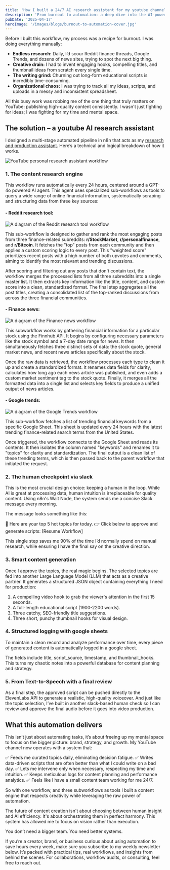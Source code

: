 ```yaml
---
title: 'How I built a 24/7 AI research assistant for my youtube channel'
description: 'From burnout to automation: a deep dive into the AI-powered workflow that runs my YouTube content engine.'
pubDate: '2025-04-17'
heroImage: '/images/blogs/burnout-to-automation-cover.jpg'
---
```


Before I built this workflow, my process was a recipe for burnout. I was doing everything manually:

- **Endless research:** Daily, I’d scour Reddit finance threads, Google Trends, and dozens of news sites, trying to spot the next big thing.
- **Creative drain:** I had to invent engaging hooks, compelling titles, and thumbnail ideas from scratch every single time.
- **The writing grind:** Churning out long-form educational scripts is incredibly time-consuming.
- **Organizational chaos:** I was trying to track all my ideas, scripts, and uploads in a messy and inconsistent spreadsheet.

All this busy work was robbing me of the one thing that truly matters on YouTube: publishing high-quality content consistently. I wasn't just fighting for ideas; I was fighting for my time and mental space.

## The solution – a youtube AI research assistant

I designed a multi-stage automated pipeline in n8n that acts as my [research and production assistant](https://github.com/Toms-x/automation-projects/tree/main/script-generator). Here’s a technical and logical breakdown of how it works.

![YouTube personal research assistant workflow](/blogs/youtube-assistant-workflow.png)

### 1. The content research engine

This workflow runs automatically every 24 hours, centered around a GPT-4o powered AI agent. This agent uses specialized sub-workflows as tools to query a wide range of online financial information, systematically scraping and structuring data from three key sources:

#### - Reddit research tool:

![A diagram of the Reddit research tool workflow](/images/blogs/reddit-research-tool.png)

This sub-workflow is designed to gather and rank the most engaging posts from three finance-related subreddits: **r/StockMarket**, **r/personalfinance**, and **r/Bitcoin**. It fetches the "top" posts from each community and then applies a custom scoring logic to every post. This "weighted score" prioritizes recent posts with a high number of both upvotes and comments, aiming to identify the most relevant and trending discussions.

After scoring and filtering out any posts that don't contain text, the workflow merges the processed lists from all three subreddits into a single master list. It then extracts key information like the title, content, and custom score into a clean, standardized format. The final step aggregates all the post titles, creating a consolidated list of the top-ranked discussions from across the three financial communities.

#### - Finance news:

![A diagram of the Finance news workflow](/images/blogs/finance-news-workflow.png)

This subworkflow works by gathering financial information for a particular stock using the Finnhub API. It begins by configuring necessary parameters like the stock symbol and a 7-day date range for news. It then simultaneously fetches three distinct sets of data: the stock quote, general market news, and recent news articles specifically about the stock.

Once the raw data is retrieved, the workflow processes each type to clean it up and create a standardized format. It renames data fields for clarity, calculates how long ago each news article was published, and even adds a custom market sentiment tag to the stock quote. Finally, it merges all the formatted data into a single list and selects key fields to produce a unified output of news articles.

#### - Google trends:

![A diagram of the Google Trends workflow](/images/blogs/google-trends-workflow.png)

This sub-workflow fetches a list of trending financial keywords from a specific Google Sheet. This sheet is updated every 24 hours with the latest trending finance-related search terms from the United States.

Once triggered, the workflow connects to the Google Sheet and reads its contents. It then isolates the column named "keywords" and renames it to "topics" for clarity and standardization. The final output is a clean list of these trending terms, which is then passed back to the parent workflow that initiated the request.

### 2. The human checkpoint via slack

This is the most crucial design choice: keeping a human in the loop. While AI is great at processing data, human intuition is irreplaceable for quality content. Using n8n's Wait Node, the system sends me a concise Slack message every morning.

The message looks something like this:

📌 Here are your top 5 hot topics for today.
👉 Click below to approve and generate scripts:
[Resume Workflow]

This single step saves me 90% of the time I’d normally spend on manual research, while ensuring I have the final say on the creative direction.

### 3. Smart content generation

Once I approve the topics, the real magic begins. The selected topics are fed into another Large Language Model (LLM) that acts as a creative partner. It generates a structured JSON object containing everything I need for production:

1.  A compelling video hook to grab the viewer's attention in the first 15 seconds.
2.  A full-length educational script (1900-2200 words).
3.  Three catchy, SEO-friendly title suggestions.
4.  Three short, punchy thumbnail hooks for visual design.

### 4. Structured logging with google sheets

To maintain a clean record and analyze performance over time, every piece of generated content is automatically logged in a google sheet.

The fields include title, script_source, timestamp, and thumbnail_hooks. This turns my chaotic notes into a powerful database for content planning and strategy.

### 5. From Text-to-Speech with a final review

As a final step, the approved script can be pushed directly to the ElevenLabs API to generate a realistic, high-quality voiceover. And just like the topic selection, I’ve built in another slack-based human check so I can review and approve the final audio before it goes into video production.

## What this automation delivers

This isn’t just about automating tasks, it’s about freeing up my mental space to focus on the bigger picture: brand, strategy, and growth. My YouTube channel now operates with a system that:

✅ Feeds me curated topics daily, eliminating decision fatigue.
✅ Writes data-driven scripts that are often better than what I could write on a bad day.
✅ Lets me intervene only when necessary, respecting my time and intuition.
✅ Keeps meticulous logs for content planning and performance analytics.
✅ Feels like I have a small content team working for me 24/7.

So with one workflow, and three subworkflows as tools I built a content engine that respects creativity while leveraging the raw power of automation.

The future of content creation isn't about choosing between human insight and AI efficiency. It's about orchestrating them in perfect harmony. This system has allowed me to focus on vision rather than execution.

You don’t need a bigger team. You need better systems.

If you’re a creator, brand, or business curious about using automation to save hours every week, make sure you subscribe to my weekly newsletter below. It’s packed with practical tips, real workflows, and insights from behind the scenes. For collaborations, workflow audits, or consulting, feel free to reach out.